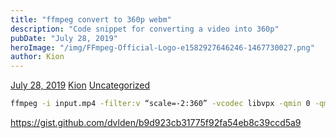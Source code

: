 ```yaml
---
title: "ffmpeg convert to 360p webm"
description: "Code snippet for converting a video into 360p"
pubDate: "July 28, 2019"
heroImage: "/img/FFmpeg-Official-Logo-e1582927646246-1467730027.png"
author: Kion
---
```


[July 28, 2019](https://blog.dashgl.com/?p=566) [Kion](https://blog.dashgl.com/?author=1) [Uncategorized](https://blog.dashgl.com/?cat=1)

```bash
ffmpeg -i input.mp4 -filter:v “scale=-2:360” -vcodec libvpx -qmin 0 -qmax 50 -crf 10 -b:v 1M -acodec libvorbis output.webm
```

https://gist.github.com/dvlden/b9d923cb31775f92fa54eb8c39ccd5a9